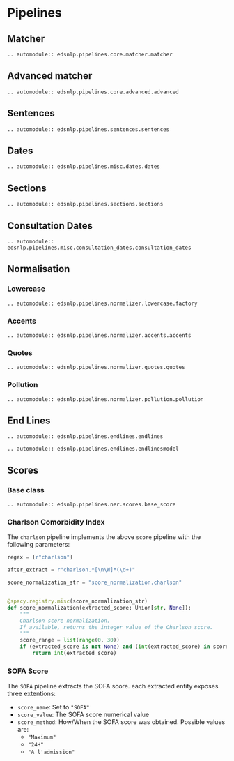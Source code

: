 # Pipelines

## Matcher

```{eval-rst}
.. automodule:: edsnlp.pipelines.core.matcher.matcher
```

## Advanced matcher

```{eval-rst}
.. automodule:: edsnlp.pipelines.core.advanced.advanced
```

## Sentences

```{eval-rst}
.. automodule:: edsnlp.pipelines.sentences.sentences
```

## Dates

```{eval-rst}
.. automodule:: edsnlp.pipelines.misc.dates.dates
```

## Sections

```{eval-rst}
.. automodule:: edsnlp.pipelines.sections.sections
```

## Consultation Dates

```{eval-rst}
.. automodule:: edsnlp.pipelines.misc.consultation_dates.consultation_dates
```

## Normalisation

### Lowercase

```{eval-rst}
.. automodule:: edsnlp.pipelines.normalizer.lowercase.factory
```

### Accents

```{eval-rst}
.. automodule:: edsnlp.pipelines.normalizer.accents.accents
```

### Quotes

```{eval-rst}
.. automodule:: edsnlp.pipelines.normalizer.quotes.quotes
```

### Pollution

```{eval-rst}
.. automodule:: edsnlp.pipelines.normalizer.pollution.pollution
```

## End Lines

```{eval-rst}
.. automodule:: edsnlp.pipelines.endlines.endlines
```

```{eval-rst}
.. automodule:: edsnlp.pipelines.endlines.endlinesmodel
```

## Scores

### Base class

```{eval-rst}
.. automodule:: edsnlp.pipelines.ner.scores.base_score
```

### Charlson Comorbidity Index

The `charlson` pipeline implements the above `score` pipeline with the following parameters:

```python
regex = [r"charlson"]

after_extract = r"charlson.*[\n\W]*(\d+)"

score_normalization_str = "score_normalization.charlson"


@spacy.registry.misc(score_normalization_str)
def score_normalization(extracted_score: Union[str, None]):
    """
    Charlson score normalization.
    If available, returns the integer value of the Charlson score.
    """
    score_range = list(range(0, 30))
    if (extracted_score is not None) and (int(extracted_score) in score_range):
        return int(extracted_score)
```

### SOFA Score

The `SOFA` pipeline extracts the SOFA score. each extracted entity exposes three extentions:

- `score_name`: Set to `"SOFA"`
- `score_value`: The SOFA score numerical value
- `score_method`: How/When the SOFA score was obtained. Possible values are:
  - `"Maximum"`
  - `"24H"`
  - `"A l'admission"`

